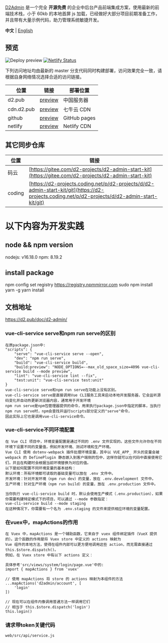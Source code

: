 [D2Admin](https://github.com/d2-projects/d2-admin) 是一个完全 **开源免费** 的企业中后台产品前端集成方案，使用最新的前端技术栈，小于 60kb 的本地首屏 js 加载，已经做好大部分项目前期准备工作，并且带有大量示例代码，助力管理系统敏捷开发。

**中文** | [English](https://github.com/d2-projects/d2-admin-start-kit)

## 预览

![Deploy preview](https://github.com/d2-projects/d2-admin-start-kit/workflows/Deploy%20preview/badge.svg)
[![Netlify Status](https://api.netlify.com/api/v1/badges/08ff8c93-f0a8-497a-a081-440b31fb3aa4/deploy-status)](https://app.netlify.com/sites/d2-admin-start-kit/deploys)

下列访问地址均由最新的 master 分支代码同时构建部署，访问效果完全一致，请根据自身网络情况选择合适的访问链接。

| 位置 | 链接 | 部署位置 |
| --- | --- | --- |
| d2.pub | [preview](https://d2.pub/d2-admin-start-kit/preview) | 中国服务器 |
| cdn.d2.pub | [preview](https://cdn.d2.pub/d2-admin-start-kit/preview) | 七牛云 CDN |
| github | [preview](https://d2-projects.github.io/d2-admin-start-kit) | GitHub pages |
| netlify | [preview](https://d2-admin-start-kit.netlify.com) | Netlify CDN |

## 其它同步仓库

| 位置 | 链接 |
| --- | --- |
| 码云 | [https://gitee.com/d2-projects/d2-admin-start-kit](https://gitee.com/d2-projects/d2-admin-start-kit) |
| coding | [https://d2-projects.coding.net/p/d2-projects/d/d2-admin-start-kit/git](https://d2-projects.coding.net/p/d2-projects/d/d2-admin-start-kit/git) |

# 以下内容为开发实践
## node && npm version
nodejs: v16.18.0
npm: 8.19.2

## install package
npm config set registry https://registry.npmmirror.com
sudo npm install yarn -g
yarn install

## 文档地址
https://d2.pub/doc/d2-admin/

### vue-cli-service serve和npm run serve的区别
```text
在原package.json中:
"scripts": {
    "serve": "vue-cli-service serve --open",
    "dev": "npm run serve",
    "build": "vue-cli-service build",
    "build:preview": "NODE_OPTIONS=--max_old_space_size=4096 vue-cli-service build --mode preview",
    "lint": "vue-cli-service lint --fix",
    "test:unit": "vue-cli-service test:unit"
}
vue-cli-service serve和npm run serve在功能上没有区别。
vue-cli-service serve是直接调用Vue CLI服务工具来启动本地开发服务器，它会监听源码变化并自动热更新浏览器内容，通常用于开发环境
npm run serve是npm包管理器提供的命令，用来执行package.json中指定的脚本，当执行npm run serve时，npm会查找并运行scripts部分定义的"serve"命令，
因此实际上它也是调用vue-cli-service命令。
```

### vue-cli-service不同环境配置
```text
在 Vue CLI 项目中，环境变量配置是通过不同的 .env 文件实现的。这些文件允许你在不同环境下设置不同的变量值，例如开发环境、测试环境和生产环境。
Vue CLI 使用 dotenv-webpack 插件处理环境变量，其中以 VUE_APP_ 开头的变量会被 webpack 的 DefinePlugin 静态嵌入到客户端侧的包中，这样你就可以在代码中直接使用它们，并且在构建时会根据当前环境替换为对应的值。
以下是如何配置不同环境变量的基本结构：
默认环境：所有环境都可读取的基础变量可以放在 .env 文件中。
开发环境：针对开发环境（npm run dev）的变量，放在 .env.development 文件中。
生产环境：针对生产环境（npm run build）的变量，放在 .env.production 文件中。

当你执行 vue-cli-service build 时，默认会使用生产模式（.env.production），如果你需要构建特定模式下的项目，可以通过 --mode 参数指定：
vue-cli-service build --mode staging
在这种情况下，你需要有一个名为 .env.staging 的文件来提供相应环境的变量配置。
```

### 在vuex中，mapActions的作用
```text
在 Vuex 中，mapActions 是一个辅助函数，它来自于 vuex 组件绑定插件（VueX 提供的）。这个函数的作用是将 Vuex store 中定义的 actions 映射为
Vue 组件的本地方法，使得在组件内部可以更方便地调用这些 action，而无需直接通过 this.$store.dispatch()。
例如，在 Vuex store 中有以下 actions 定义：

具体参考'src/views/system/login/page.vue'中的:
import { mapActions } from 'vuex'

// 使用 mapActions 将 store 的 actions 映射为本组件的方法
...mapActions('d2admin/account', [
    'login'
])

// 现在可以在组件内像调用普通方法一样调用它们
// 相当于 this.$store.dispatch('login')
this.login()
```

### 请求带token关键代码
```text
web/src/api/service.js
```


